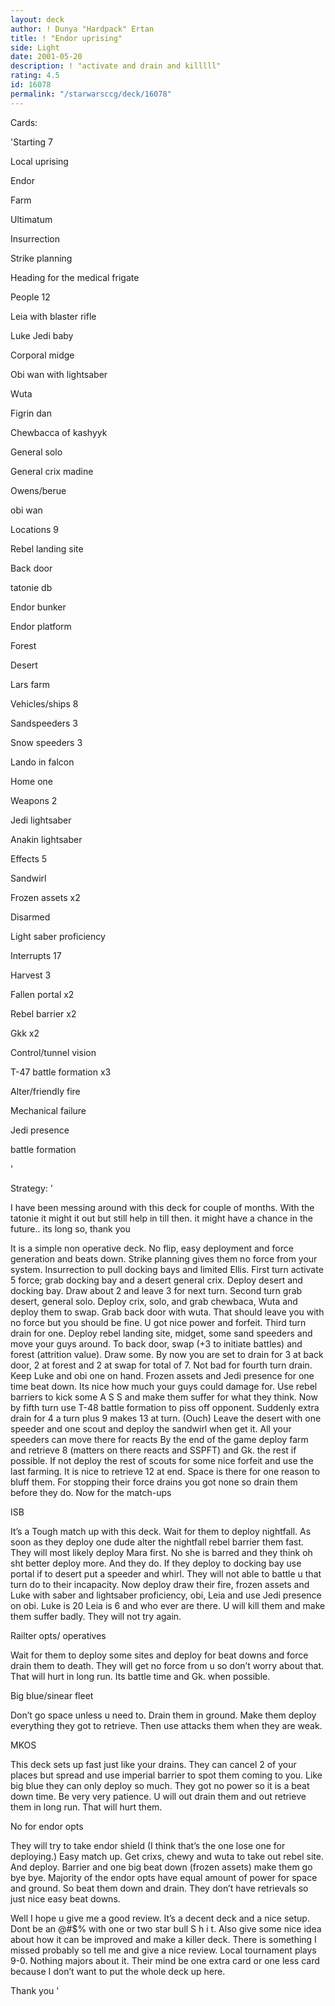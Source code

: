 ```yaml
---
layout: deck
author: ! Dunya "Hardpack" Ertan
title: ! "Endor uprising"
side: Light
date: 2001-05-20
description: ! "activate and drain and killlll"
rating: 4.5
id: 16078
permalink: "/starwarsccg/deck/16078"
---
```

Cards: 

'Starting 7 

Local uprising 

Endor 

Farm 

Ultimatum

Insurrection 

Strike planning 

Heading for the medical frigate 


People 12 

Leia with blaster rifle 

Luke Jedi baby 

Corporal midge 

Obi wan with lightsaber 

Wuta 

Figrin dan

Chewbacca of kashyyk 

General solo 

General crix madine 

Owens/berue 

obi wan


Locations 9 

Rebel landing site 

Back door 

tatonie db

Endor bunker 

Endor platform 

Forest 

Desert

Lars farm 


Vehicles/ships 8 

Sandspeeders 3 

Snow speeders 3 

Lando in falcon 

Home one 


Weapons 2 

Jedi lightsaber 

Anakin lightsaber 


Effects 5 

Sandwirl 

Frozen assets x2

Disarmed 

Light saber proficiency 


Interrupts 17 

Harvest 3 

Fallen portal x2

Rebel barrier x2 

Gkk x2 

Control/tunnel vision 

T-47 battle formation x3 

Alter/friendly fire 

Mechanical failure 

Jedi presence 

battle formation 


'

Strategy: '

I have been messing around with this deck for couple of months. With the tatonie it might it out but still help in till then. it might have a chance in the future.. its long so, thank you




It is a simple non operative deck. No flip, easy deployment and force generation and beats down. Strike planning gives them no force from your system. Insurrection to pull docking bays and limited Ellis. First turn activate 5 force; grab docking bay and a desert general crix. Deploy desert and docking bay. Draw about 2 and leave 3 for next turn. Second turn grab desert, general solo. Deploy crix, solo, and grab chewbaca, Wuta and deploy them to swap. Grab back door with wuta. That should leave you with no force but you should be fine. U got nice power and forfeit. Third turn drain for one. Deploy rebel landing site, midget, some sand speeders and move your guys around. To back door, swap (+3 to initiate battles) and forest (attrition value). Draw some. By now you are set to drain for 3 at back door, 2 at forest and 2 at swap for total of 7. Not bad for fourth turn drain. Keep Luke and obi one on hand. Frozen assets and Jedi presence for one time beat down. Its nice how much your guys could damage for. Use rebel barriers to kick some A S S and make them suffer for what they think. Now by fifth turn use T-48 battle formation to piss off opponent. Suddenly extra drain for 4 a turn plus 9 makes 13 at turn. (Ouch) Leave the desert with one speeder and one scout and deploy the sandwirl when get it. All your speeders can move there for reacts By the end of the game deploy farm and retrieve 8 (matters on there reacts and SSPFT) and Gk. the rest if possible. If not deploy the rest of scouts for some nice forfeit and use the last farming. It is nice to retrieve 12 at end. Space is there for one reason to bluff them. For stopping their force drains you got none so drain them before they do. Now for the match-ups 


ISB 

It’s a Tough match up with this deck. Wait for them to deploy nightfall. As soon as they deploy one dude alter the nightfall rebel barrier them fast. They will most likely deploy Mara first. No she is barred and they think oh sht better deploy more. And they do. If they deploy to docking bay use portal if to desert put a speeder and whirl. They will not able to battle u that turn do to their incapacity. Now deploy draw their fire, frozen assets and Luke with saber and lightsaber proficiency, obi, Leia and use Jedi presence on obi. Luke is 20 Leia is 6 and who ever are there. U will kill them and make them suffer badly. They will not try again. 

Railter opts/ operatives 

Wait for them to deploy some sites and deploy for beat downs and force drain them to death. They will get no force from u so don&#8217;t worry about that. That will hurt in long run. Its battle time and Gk. when possible. 

Big blue/sinear fleet 

Don’t go space unless u need to. Drain them in ground. Make them deploy everything they got to retrieve. Then use attacks them when they are weak. 

MKOS 

This deck sets up fast just like your drains. They can cancel 2 of your places but spread and use imperial barrier to spot them coming to you. Like big blue they can only deploy so much. They got no power so it is a beat down time. Be very very patience. U will out drain them and out retrieve them in long run. That will hurt them. 

No for endor opts 

They will try to take endor shield (I think that’s the one lose one for deploying.) Easy match up. Get crixs, chewy and wuta to take out rebel site. And deploy. Barrier and one big beat down (frozen assets) make them go bye bye. Majority of the endor opts have equal amount of power for space and ground. So beat them down and drain. They don’t have retrievals so just nice easy beat downs. 


Well I hope u give me a good review. It’s a decent deck and a nice setup. Dont be an @#$% with one or two star bull S h i t. Also give some nice idea about how it can be improved and make a killer deck. There is something I missed probably so tell me and give a nice review. Local tournament plays 9-0. Nothing majors about it. Their mind be one extra card or one less card because I don’t want to put the whole deck up here. 

Thank you  '
